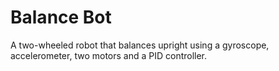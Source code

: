 # Balance Bot
A two-wheeled robot that balances upright using a gyroscope, accelerometer, two motors and a PID controller.
